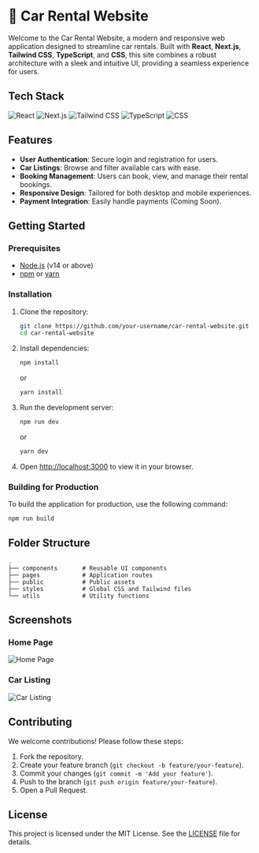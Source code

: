 # 🚗 Car Rental Website

Welcome to the Car Rental Website, a modern and responsive web application designed to streamline car rentals. Built with **React**, **Next.js**, **Tailwind CSS**, **TypeScript**, and **CSS**, this site combines a robust architecture with a sleek and intuitive UI, providing a seamless experience for users.

## Tech Stack

![React](https://img.shields.io/badge/-React-61DAFB?style=for-the-badge&logo=react&logoColor=white)
![Next.js](https://img.shields.io/badge/-Next.js-000000?style=for-the-badge&logo=nextdotjs&logoColor=white)
![Tailwind CSS](https://img.shields.io/badge/-Tailwind%20CSS-38B2AC?style=for-the-badge&logo=tailwind-css&logoColor=white)
![TypeScript](https://img.shields.io/badge/-TypeScript-007ACC?style=for-the-badge&logo=typescript&logoColor=white)
![CSS](https://img.shields.io/badge/-CSS-1572B6?style=for-the-badge&logo=css3&logoColor=white)

## Features

- **User Authentication**: Secure login and registration for users.
- **Car Listings**: Browse and filter available cars with ease.
- **Booking Management**: Users can book, view, and manage their rental bookings.
- **Responsive Design**: Tailored for both desktop and mobile experiences.
- **Payment Integration**: Easily handle payments (Coming Soon).
  
## Getting Started

### Prerequisites

- [Node.js](https://nodejs.org/) (v14 or above)
- [npm](https://www.npmjs.com/) or [yarn](https://yarnpkg.com/)

### Installation

1. Clone the repository:
   ```bash
   git clone https://github.com/your-username/car-rental-website.git
   cd car-rental-website
   ```

2. Install dependencies:
   ```bash
   npm install
   ```
   or
   ```bash
   yarn install
   ```

3. Run the development server:
   ```bash
   npm run dev
   ```
   or
   ```bash
   yarn dev
   ```

4. Open [http://localhost:3000](http://localhost:3000) to view it in your browser.

### Building for Production

To build the application for production, use the following command:
```bash
npm run build
```

## Folder Structure

```
.
├── components       # Reusable UI components
├── pages            # Application routes
├── public           # Public assets
├── styles           # Global CSS and Tailwind files
└── utils            # Utility functions
```

## Screenshots

### Home Page
![Home Page](link_to_homepage_screenshot)

### Car Listing
![Car Listing](link_to_car_listing_screenshot)

## Contributing

We welcome contributions! Please follow these steps:

1. Fork the repository.
2. Create your feature branch (`git checkout -b feature/your-feature`).
3. Commit your changes (`git commit -m 'Add your feature'`).
4. Push to the branch (`git push origin feature/your-feature`).
5. Open a Pull Request.

## License

This project is licensed under the MIT License. See the [LICENSE](LICENSE) file for details.
